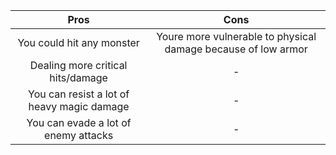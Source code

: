 | Pros | Cons |
| :---:         |     :---:      |
| You could hit any monster   | Youre more vulnerable to physical damage because of low armor     |
| Dealing more critical hits/damage     | -       |
| You can resist a lot of heavy magic damage | - |
| You can evade a lot of enemy attacks| - |